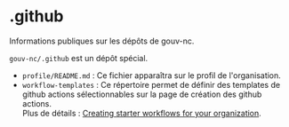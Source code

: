 # .github

Informations publiques sur les dépôts de gouv-nc.

`gouv-nc/.github` est un dépôt spécial.

* `profile/README.md` : Ce fichier apparaîtra sur le profil de l'organisation.
* `workflow-templates` : Ce répertoire permet de définir des templates de github actions sélectionnables sur la page de création des github actions.  
  Plus de détails : [Creating starter workflows for your organization](https://docs.github.com/en/actions/using-workflows/creating-starter-workflows-for-your-organization).
